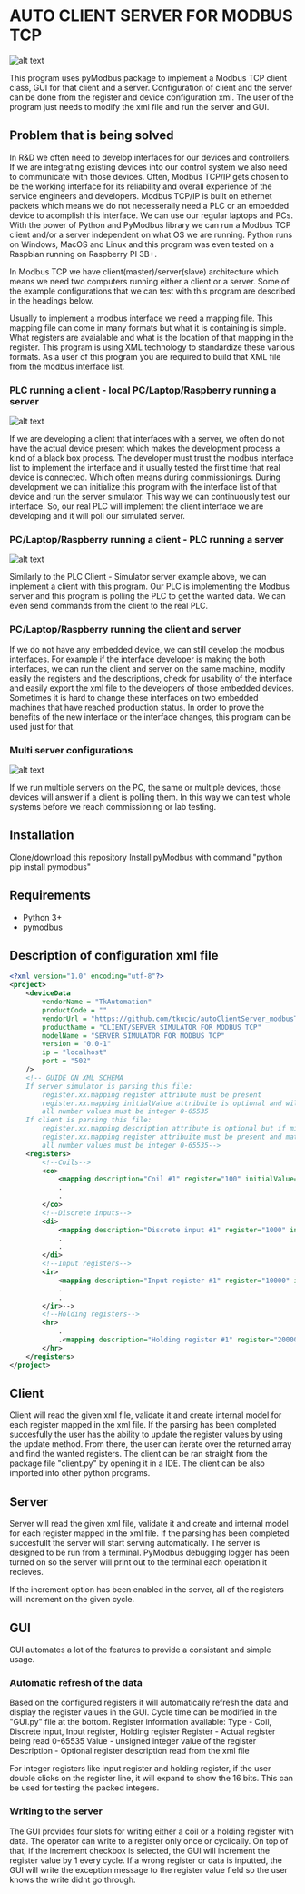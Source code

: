 # AUTO CLIENT SERVER FOR MODBUS TCP

![alt text][screen]

This program uses pyModbus package to implement a Modbus TCP client class, GUI for that client and a server. Configuration of client and the server can be done from the register and device configuration xml. The user of the program just needs to modify the xml file and run the server and GUI.

## Problem that is being solved

In R&D we often need to develop interfaces for our devices and controllers. If we are integrating existing devices into our control system we also need to communicate with those devices. Often, Modbus TCP/IP gets chosen to be the working interface for its reliability and overall experience of the service engineers and developers. Modbus TCP/IP is built on ethernet packets which means we do not necesserally need a PLC or an embedded device to acomplish this interface. We can use our regular laptops and PCs. With the power of Python and PyModbus library we can run a Modbus TCP client and/or a server independent on what OS we are running. Python runs on Windows, MacOS and Linux and this program was even tested on a Raspbian running on Raspberry PI 3B+.

In Modbus TCP we have client(master)/server(slave) architecture which means we need two computers running either a client or a server. Some of the example configurations that we can test with this program are described in the headings below.

Usually to implement a modbus interface we need a mapping file. This mapping file can come in many formats but what it is containing is simple. What registers are avaialable and what is the location of that mapping in the register. This program is using XML technology to standardize these various formats. As a user of this program you are required to build that XML file from the modbus interface list.

### PLC running a client - local PC/Laptop/Raspberry running a server

![alt text][plc-pc]

If we are developing a client that interfaces with a server, we often do not have the actual device present which makes the development process a kind of a black box process. The developer must trust the modbus interface list to implement the interface and it usually tested the first time that real device is connected. Which often means during commissionings. During development we can initialize this program with the interface list of that device and run the server simulator. This way we can continuously test our interface. So, our real PLC will implement the client interface we are developing and it will poll our simulated server.

### PC/Laptop/Raspberry running a client - PLC running a server

![alt text][pc-plc]

Similarly to the PLC Client - Simulator server example above, we can implement a client with this program. Our PLC is implementing the Modbus server and this program is polling the PLC to get the wanted data. We can even send commands from the client to the real PLC.

### PC/Laptop/Raspberry running the client and server

If we do not have any embedded device, we can still develop the modbus interfaces. For example if the interface developer is making the both interfaces, we can run the client and server on the same machine, modify easily the registers and the descriptions, check for usability of the interface and easily export the xml file to the developers of those embedded devices. Sometimes it is hard to change these interfaces on two embedded machines that have reached production status. In order to prove the benefits of the new interface or the interface changes, this program can be used just for that.

### Multi server configurations

![alt text][manyPc]

If we run multiple servers on the PC, the same or multiple devices, those devices will answer if a client is polling them. In this way we can test whole systems before we reach commissioning or lab testing.

## Installation

Clone/download this repository
Install pyModbus with command "python pip install pymodbus"

## Requirements

- Python 3+
- pymodbus

## Description of configuration xml file

```xml
<?xml version="1.0" encoding="utf-8"?>
<project>
    <deviceData 
        vendorName = "TkAutomation"
        productCode = ""
        vendorUrl = "https://github.com/tkucic/autoClientServer_modbusTcp"
        productName = "CLIENT/SERVER SIMULATOR FOR MODBUS TCP"
        modelName = "SERVER SIMULATOR FOR MODBUS TCP"
        version = "0.0-1"
        ip = "localhost"
        port = "502"
    />
    <!-- GUIDE ON XML SCHEMA
    If server simulator is parsing this file:
        register.xx.mapping register attribute must be present
        register.xx.mapping initialValue attribuite is optional and will initialize the register if present
        all number values must be integer 0-65535
    If client is parsing this file:
        register.xx.mapping description attribute is optional but if missing the GUI will show None for the description
        register.xx.mapping register attribuite must be present and match servers address of this value. It also must be unique, cant have co and di have same register number
        all number values must be integer 0-65535-->
    <registers>
        <!--Coils-->
        <co>
            <mapping description="Coil #1" register="100" initialValue="0" />
            .
            .
        </co>
        <!--Discrete inputs-->
        <di>
            <mapping description="Discrete input #1" register="1000" initialValue="0" />
            .
            .
        </di>
        <!--Input registers-->
        <ir>
            <mapping description="Input register #1" register="10000" initialValue="1000" />
            .
            .
        </ir>-->
        <!--Holding registers-->
        <hr>
            .
            .<mapping description="Holding register #1" register="20000" initialValue="100" />
        </hr>
    </registers>
</project>
```

## Client

Client will read the given xml file, validate it and create internal model for each register mapped in the xml file. If the parsing has been completed succesfully the user has the ability to update the register values by using the update method. From there, the user can iterate over the returned array and find the wanted registers.
The client can be ran straight from the package file "client.py" by opening it in a IDE. The client can be also imported into other python programs.

## Server

Server will read the given xml file, validate it and create and internal model for each register mapped in the xml file. If the parsing has been completed succesfullt the server will start serving automatically. The server is designed to be run from a terminal. PyModbus debugging logger has been turned on so the server will print out to the terminal each operation it recieves.

If the increment option has been enabled in the server, all of the registers will increment on the given cycle.

## GUI

GUI automates a lot of the features to provide a consistant and simple usage.

### Automatic refresh of the data

Based on the configured registers it will automatically refresh the data and display the register values in the GUI. Cycle time can be modified in the "GUI.py" file at the bottom.
Register information available:
Type - Coil, Discrete input, Input register, Holding register
Register - Actual register being read 0-65535
Value - unsigned integer value of the register
Description - Optional register description read from the xml file

For integer registers like input register and holding register, if the user double clicks on the register line, it will expand to show the 16 bits. This can be used for testing the packed integers.

### Writing to the server

The GUI provides four slots for writing either a coil or a holding register with data. The operator can write to a register only once or cyclically. On top of that, if the increment checkbox is selected, the GUI will increment the register value by 1 every cycle. If a wrong register or data is inputted, the GUI will write the exception message to the register value field so the user knows the write didnt go through.

[screen]: img/screenshot.png "Client and server screen shot"
[pc-plc]: img/pc-plc.png "Representation of pc communicating with plc over modbus"
[plc-pc]: img/plc-pc.png "Representation of plc communicating with pc over modbus"
[manyPc]: img/manyPc.png "Representation of plc communicating with many pc servers over modbus"
